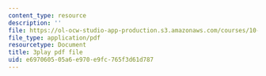 ```yaml
---
content_type: resource
description: ''
file: https://ol-ocw-studio-app-production.s3.amazonaws.com/courses/10-34-numerical-methods-applied-to-chemical-engineering-fall-2015/e697060505a6e970e9fc765f3d61d787_DsmkIG4-hrQ.pdf
file_type: application/pdf
resourcetype: Document
title: 3play pdf file
uid: e6970605-05a6-e970-e9fc-765f3d61d787
---
```

